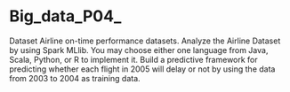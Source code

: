 # Big_data_P04_
Dataset Airline on-time performance datasets. Analyze the Airline Dataset by using Spark MLlib. You may choose either one language from Java, Scala, Python, or R to implement it. Build a predictive framework for predicting whether each flight in 2005 will delay or not by using the data from 2003 to 2004 as training data.
